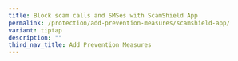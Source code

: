 ```yaml
---
title: Block scam calls and SMSes with ScamShield App
permalink: /protection/add-prevention-measures/scamshield-app/
variant: tiptap
description: ""
third_nav_title: Add Prevention Measures
---
```

